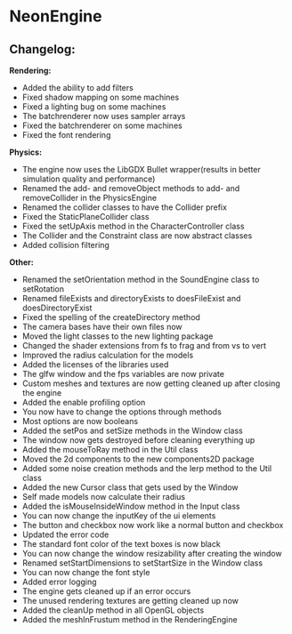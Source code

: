# NeonEngine

## Changelog:

**Rendering:**
- Added the ability to add filters
- Fixed shadow mapping on some machines
- Fixed a lighting bug on some machines
- The batchrenderer now uses sampler arrays
- Fixed the batchrenderer on some machines
- Fixed the font rendering

**Physics:**
- The engine now uses the LibGDX Bullet wrapper(results in better simulation quality and performance)
- Renamed the add- and removeObject methods to add- and removeCollider in the PhysicsEngine
- Renamed the collider classes to have the Collider prefix
- Fixed the StaticPlaneCollider class
- Fixed the setUpAxis method in the CharacterController class
- The Collider and the Constraint class are now abstract classes
- Added collision filtering

**Other:**
- Renamed the setOrientation method in the SoundEngine class to setRotation
- Renamed fileExists and directoryExists to doesFileExist and doesDirectoryExist
- Fixed the spelling of the createDirectory method
- The camera bases have their own files now
- Moved the light classes to the new lighting package
- Changed the shader extensions from fs to frag and from vs to vert
- Improved the radius calculation for the models
- Added the licenses of the libraries used
- The glfw window and the fps variables are now private
- Custom meshes and textures are now getting cleaned up after closing the engine
- Added the enable profiling option
- You now have to change the options through methods
- Most options are now booleans
- Added the setPos and setSize methods in the Window class
- The window now gets destroyed before cleaning everything up
- Added the mouseToRay method in the Util class
- Moved the 2d components to the new components2D package
- Added some noise creation methods and the lerp method to the Util class
- Added the new Cursor class that gets used by the Window
- Self made models now calculate their radius
- Added the isMouseInsideWindow method in the Input class
- You can now change the inputKey of the ui elements
- The button and checkbox now work like a normal button and checkbox
- Updated the error code
- The standard font color of the text boxes is now black
- You can now change the window resizability after creating the window
- Renamed setStartDimensions to setStartSize in the Window class
- You can now change the font style
- Added error logging
- The engine gets cleaned up if an error occurs
- The unused rendering textures are getting cleaned up now
- Added the cleanUp method in all OpenGL objects
- Added the meshInFrustum method in the RenderingEngine